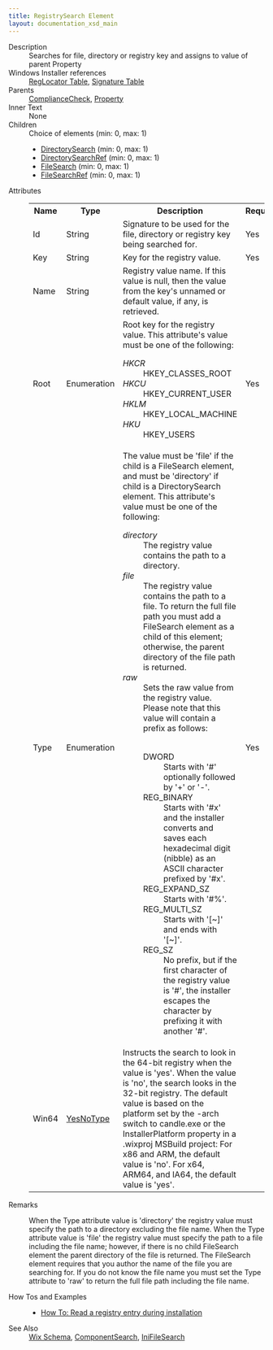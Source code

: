```yaml
---
title: RegistrySearch Element
layout: documentation_xsd_main
---
```

<dl>
  <dt>Description</dt>
  <dd>Searches for file, directory or registry key and assigns to value of parent Property</dd>
  <dt>Windows Installer references</dt>
  <dd>
    <a href="http://msdn.microsoft.com/library/aa371171.aspx" target="_blank">RegLocator Table</a>, <a href="http://msdn.microsoft.com/library/aa371853.aspx" target="_blank">Signature Table</a></dd>
  <dt>Parents</dt>
  <dd>
    <a href="../compliancecheck/">ComplianceCheck</a>, <a href="../property/">Property</a></dd>
  <dt>Inner Text</dt>
  <dd>None</dd>
  <dt>Children</dt>
  <dd>Choice of elements (min: 0, max: 1)<ul><li><a href="../directorysearch/">DirectorySearch</a> (min: 0, max: 1)</li><li><a href="../directorysearchref/">DirectorySearchRef</a> (min: 0, max: 1)</li><li><a href="../filesearch/">FileSearch</a> (min: 0, max: 1)</li><li><a href="../filesearchref/">FileSearchRef</a> (min: 0, max: 1)</li></ul></dd>
  <dt>Attributes</dt>
  <dd>
    <table cellspacing="0" cellpadding="0" class="schema">
      <tr>
        <th width="15%">Name</th>
        <th width="15%">Type</th>
        <th width="65%">Description</th>
        <th width="15%">Required</th>
      </tr>
      <tr>
        <td>Id</td>
        <td>String</td>
        <td>Signature to be used for the file, directory or registry key being searched for.</td>
        <td>Yes</td>
      </tr>
      <tr>
        <td>Key</td>
        <td>String</td>
        <td>Key for the registry value.</td>
        <td>Yes</td>
      </tr>
      <tr>
        <td>Name</td>
        <td>String</td>
        <td>Registry value name. If this value is null, then the value from the key's unnamed or default value, if any, is retrieved.</td>
        <td>&nbsp;</td>
      </tr>
      <tr>
        <td>Root</td>
        <td>Enumeration</td>
        <td>Root key for the registry value.  This attribute's value must be one of the following:<dl><dt class="enumerationValue"><dfn>HKCR</dfn></dt><dd>                                     HKEY_CLASSES_ROOT                                 </dd><dt class="enumerationValue"><dfn>HKCU</dfn></dt><dd>                                     HKEY_CURRENT_USER                                 </dd><dt class="enumerationValue"><dfn>HKLM</dfn></dt><dd>                                     HKEY_LOCAL_MACHINE                                 </dd><dt class="enumerationValue"><dfn>HKU</dfn></dt><dd>                                     HKEY_USERS                                 </dd></dl></td>
        <td>Yes</td>
      </tr>
      <tr>
        <td>Type</td>
        <td>Enumeration</td>
        <td>                         The value must be 'file' if the child is a FileSearch element, and must be 'directory' if child is a DirectorySearch element.                       This attribute's value must be one of the following:<dl><dt class="enumerationValue"><dfn>directory</dfn></dt><dd>                                     The registry value contains the path to a directory.                                 </dd><dt class="enumerationValue"><dfn>file</dfn></dt><dd>                                     The registry value contains the path to a file. To return the full file path you must add a FileSearch element as a child of this element; otherwise, the parent directory of the file path is returned.                                 </dd><dt class="enumerationValue"><dfn>raw</dfn></dt><dd>                                     Sets the raw value from the registry value.  Please note that this value will contain a prefix as follows:<br /><br /><dl><dt>DWORD</dt><dd>Starts with '#' optionally followed by '+' or '-'.</dd><dt>REG_BINARY</dt><dd>Starts with '#x' and the installer converts and saves each hexadecimal digit (nibble) as an ASCII character prefixed by '#x'.</dd><dt>REG_EXPAND_SZ</dt><dd>Starts with '#%'.</dd><dt>REG_MULTI_SZ</dt><dd>Starts with '[~]' and ends with '[~]'.</dd><dt>REG_SZ</dt><dd>No prefix, but if the first character of the registry value is '#', the installer escapes the character by prefixing it with another '#'.</dd></dl></dd></dl></td>
        <td>Yes</td>
      </tr>
      <tr>
        <td>Win64</td>
        <td><a href="../simple_type_yesnotype/">YesNoType</a></td>
        <td>Instructs the search to look in the 64-bit registry when the value is 'yes'. When the value is 'no', the search looks in the 32-bit registry.           The default value is based on the platform set by the -arch switch to candle.exe           or the InstallerPlatform property in a .wixproj MSBuild project:            For x86 and ARM, the default value is 'no'.            For x64, ARM64, and IA64, the default value is 'yes'.           </td>
        <td>&nbsp;</td>
      </tr>
    </table>
  </dd>
  <dt>Remarks</dt>
  <dd><p>                         When the Type attribute value is 'directory' the registry value must specify the path to a directory excluding the file name.                         When the Type attribute value is 'file' the registry value must specify the path to a file including the file name;                         however, if there is no child FileSearch element the parent directory of the file is returned. The FileSearch element requires                         that you author the name of the file you are searching for. If you do not know the file name                         you must set the Type attribute to 'raw' to return the full file path including the file name.                     </p></dd>
  <dt>How Tos and Examples</dt>
  <dd>
    <ul>
      <li>
        <a href="../../howtos/files_and_registry/read_a_registry_entry">How To: Read a registry entry during installation</a>
      </li>
    </ul>
  </dd>
  <dt>See Also</dt>
  <dd>
    <a href="../wix">Wix Schema</a>, <a href="../componentsearch/">ComponentSearch</a>, <a href="../inifilesearch/">IniFileSearch</a></dd>
</dl>
